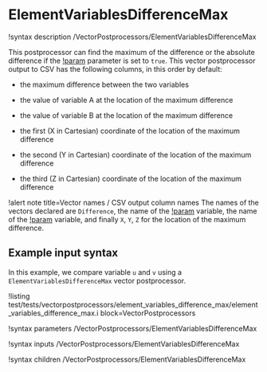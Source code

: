 # ElementVariablesDifferenceMax

!syntax description /VectorPostprocessors/ElementVariablesDifferenceMax

This postprocessor can find the maximum of the difference or the absolute difference if the
[!param](/VectorPostprocessors/ElementVariablesDifferenceMax/furthest_from_zero) parameter is set to `true`.
This vector postprocessor output to CSV has the following columns, in this order by default:

- the maximum difference between the two variables

- the value of variable A at the location of the maximum difference

- the value of variable B at the location of the maximum difference

- the first (X in Cartesian) coordinate of the location of the maximum difference

- the second (Y in Cartesian) coordinate of the location of the maximum difference

- the third (Z in Cartesian) coordinate of the location of the maximum difference

!alert note title=Vector names / CSV output column names
The names of the vectors declared are `Difference`, the name of the [!param](/VectorPostprocessors/ElementVariablesDifferenceMax/compare_a) variable,
the name of the [!param](/VectorPostprocessors/ElementVariablesDifferenceMax/compare_b) variable, and finally `X`, `Y`, `Z` for the location of the maximum difference.

## Example input syntax

In this example, we compare variable `u` and `v` using a `ElementVariablesDifferenceMax` vector postprocessor.

!listing test/tests/vectorpostprocessors/element_variables_difference_max/element_variables_difference_max.i block=VectorPostprocessors

!syntax parameters /VectorPostprocessors/ElementVariablesDifferenceMax

!syntax inputs /VectorPostprocessors/ElementVariablesDifferenceMax

!syntax children /VectorPostprocessors/ElementVariablesDifferenceMax
